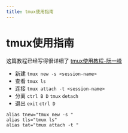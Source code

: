 ```yaml
---
title: tmux使用指南
---
```


# tmux使用指南

这篇教程已经写得很详细了 [tmux使用教程-阮一峰](http://www.ruanyifeng.com/blog/2019/10/tmux.html)

- 新建 `tmux new -s <session-name>`
- 查看 `tmux ls`
- 连接 `tmux attach -t <session-name>`
- 分离 `ctrl B D` `tmux` `detach`
- 退出 `exit` `ctrl D`

```
alias tnew="tmux new -s "
alias tls="tmux ls"
alias tat="tmux attach -t "
```
